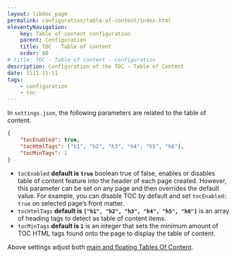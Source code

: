 ```yaml
---
layout: libdoc_page
permalink: configuration/table-of-content/index.html
eleventyNavigation:
    key: Table of content configuration
    parent: Configuration
    title: TOC - Table of content
    order: 80
# title: TOC - Table of content - Configuration
description: Configuration of the TOC - Table of Content
date: 1111-11-11
tags:
    - configuration
    - toc
---
```


In `settings.json`, the following parameters are related to the table of content.

```json
{
    "tocEnabled": true,
    "tocHtmlTags": ["h1", "h2", "h3", "h4", "h5", "h6"],
    "tocMinTags": 1
}
```

* `tocEnabled` **default is `true`** boolean true of false, enables or disables table of content feature into the header of each page created. However, this parameter can be set on any page and then overrides the default value. For example, you can disable TOC by default and set `tocEnabled: true` on selected page’s front matter.
* `tocHtmlTags` **default is `["h1", "h2", "h3", "h4", "h5", "h6"]`** is an array of heading tags to detect as table of content items.
* `tocMinTags` **default is `1`** is an integer that sets the minimum amount of TOC HTML tags found onto the page to display the table of content.

Above settings adjust both [main and floating Tables Of Content](/content/primary-navigation/tocs.md).

